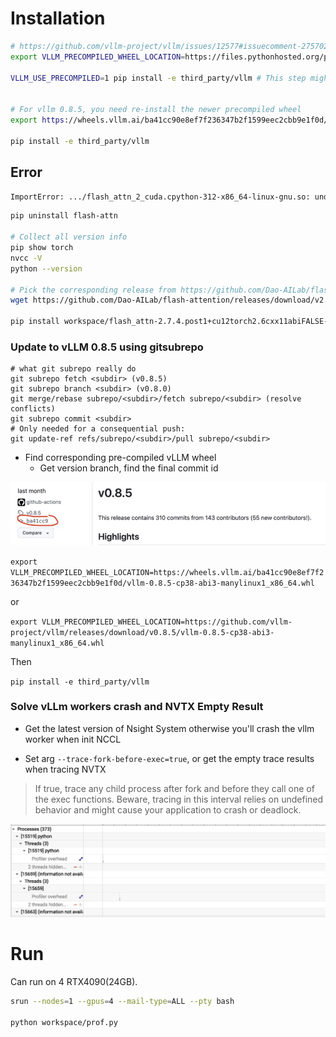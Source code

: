 # Installation

```bash
# https://github.com/vllm-project/vllm/issues/12577#issuecomment-2757027368
export VLLM_PRECOMPILED_WHEEL_LOCATION=https://files.pythonhosted.org/packages/15/77/7beca2061aadfdfd2d81411102e6445b459bcfedfc46671d4712de6a00fb/vllm-0.8.0-cp38-abi3-manylinux1_x86_64.whl

VLLM_USE_PRECOMPILED=1 pip install -e third_party/vllm # This step might take a while


# For vllm 0.8.5, you need re-install the newer precompiled wheel
export https://wheels.vllm.ai/ba41cc90e8ef7f236347b2f1599eec2cbb9e1f0d/vllm-0.8.5-cp38-abi3-manylinux1_x86_64.whl

pip install -e third_party/vllm
```

## Error

```bash
ImportError: .../flash_attn_2_cuda.cpython-312-x86_64-linux-gnu.so: undefined symbol: _ZN3c104cuda9SetDeviceEi
```

```bash
pip uninstall flash-attn

# Collect all version info
pip show torch
nvcc -V
python --version

# Pick the corresponding release from https://github.com/Dao-AILab/flash-attention/releases (abiFALSE)
wget https://github.com/Dao-AILab/flash-attention/releases/download/v2.7.4.post1/flash_attn-2.7.4.post1+cu12torch2.6cxx11abiFALSE-cp312-cp312-linux_x86_64.whl

pip install workspace/flash_attn-2.7.4.post1+cu12torch2.6cxx11abiFALSE-cp312-cp312-linux_x86_64.whl
```

### Update to vLLM 0.8.5 using gitsubrepo

```shell
# what git subrepo really do
git subrepo fetch <subdir> (v0.8.5)
git subrepo branch <subdir> (v0.8.0)
git merge/rebase subrepo/<subdir>/fetch subrepo/<subdir> (resolve conflicts)
git subrepo commit <subdir>
# Only needed for a consequential push:
git update-ref refs/subrepo/<subdir>/pull subrepo/<subdir>
```

* Find corresponding pre-compiled vLLM wheel
    * Get version branch, find the final commit id

![get_commit_id.png](assets/get_commit_id.png)

`export VLLM_PRECOMPILED_WHEEL_LOCATION=https://wheels.vllm.ai/ba41cc90e8ef7f236347b2f1599eec2cbb9e1f0d/vllm-0.8.5-cp38-abi3-manylinux1_x86_64.whl`

or

`export VLLM_PRECOMPILED_WHEEL_LOCATION=https://github.com/vllm-project/vllm/releases/download/v0.8.5/vllm-0.8.5-cp38-abi3-manylinux1_x86_64.whl`

Then

`pip install -e third_party/vllm`

### Solve vLLm workers crash and NVTX Empty Result

* Get the latest version of Nsight System otherwise you'll crash the vllm worker when init NCCL

* Set arg `--trace-fork-before-exec=true`, or get the empty trace results when tracing NVTX

> If true, trace any child process after fork and before they call one of the exec functions. Beware, tracing in this interval relies on undefined behavior and might cause your application to crash or deadlock.

![profiling_results_bad.jpg](assets/profiling_results_bad.jpg)

# Run

Can run on 4 RTX4090(24GB).

```bash
srun --nodes=1 --gpus=4 --mail-type=ALL --pty bash

python workspace/prof.py
```

